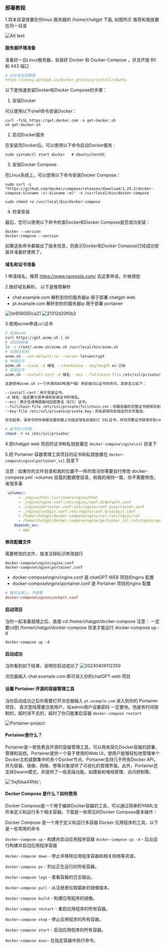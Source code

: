 ### 部署教程

1.将本目录放置在你linux 服务器的 /home/chatgpt 下面, 如图所示
推荐和我放置在同一目录

<img src="https://jameshao.pro/upload/2023/04/pathDemo.png" alt="Alt text" title="Optional title"/>

#### 服务器环境准备

准备好一台Linux服务器，安装好 Docker 和 Docker-Compose ，并且开放 80 和 443 端口

```yml
# 此处有安装教程
https://yeasy.gitbook.io/docker_practice/install/ubuntu
```

以下是快速安装Docker和Docker Compose的步骤：

1. 安装Docker

可以使用以下shell命令安装Docker：

```
curl -fsSL https://get.docker.com -o get-docker.sh 
sh get-docker.sh

```

2. 启动Docker服务

在安装完Docker后，可以使用以下命令启动Docker服务：

```
sudo systemctl start docker   # Ubuntu/CentOS

```

3. 安装Docker Compose

在Linux系统上，可以使用以下命令安装Docker Compose：

```
sudo curl -L "https://github.com/docker/compose/releases/download/1.29.2/docker-compose-$(uname -s)-$(uname -m)" -o /usr/local/bin/docker-compose

sudo chmod +x /usr/local/bin/docker-compose
```

4. 检查安装

最后，您可以使用以下命令检查Docker和Docker Compose是否成功安装：

```
docker --version
docker-compose --version
```

如果这些命令都输出了版本信息，则表示Docker和Docker Compose已经成功安装并准备好使用了。


#### 域名和证书准备

1.申请域名，推荐 https://www.namesilo.com/ 去这里申请，价格很低

2.做好域名解析， 以下是推荐解析
- chat.example.com  解析到你的服务器ip 用于部署 chatgpt-web
- pt.example.com    解析到你的服务器ip 用于部署 portainer

![0e956000ca21](https://jameshao.pro/upload/2023/04/92a8b0e956000ca21312d20f0b2a8d8.png)
![21312d20f0b2](https://jameshao.pro/upload/2023/04/92a8b0e956000ca21312d20f0b2a8d8.png)



3.使用acme申请`ssl`证书

```sh
# 安装acme
curl https://get.acme.sh | sh
# 添加软链接
ln -s /root/.acme.sh/acme.sh /usr/local/bin/acme.sh
# 切换CA机构
acme.sh --set-default-ca --server letsencrypt
# 申请证书
acme.sh --issue -d 域名 --standalone --keylength ec-256
# 安装证书
acme.sh --install-cert -d 域名 --ecc --fullchain-file /etc/ssl/private/fullchain.cer --key-file /etc/ssl/private/private.key

这是使用acme.sh（一个开源的ACME客户端）来安装SSL证书的命令，具体含义如下：

--install-cert：用于安装证书。
-d 域名：指定要为其申请和安装证书的域名。
--ecc：表示生成椭圆曲线加密算法（ECC）证书。
--fullchain-file /etc/ssl/private/fullchain.cer：将服务器的完整证书链保存到指定的文件路径。
--key-file /etc/ssl/private/private.key：将私钥保存到指定的文件路径。

综合起来，该命令的作用是在服务器上为指定域名安装ECC SSL证书，并将完整证书链保存到/etc/ssl/private/fullchain.cer文件中，并将私钥保存到/etc/ssl/private/private.key文件中

# 赋予执行权限
chmod -R +x /etc/ssl/private/

```

4.把chatgpt-web 项目的证书和私钥放置在 `docker-compose\nginx\ssl` 目录下

5.把 Portainer 容器管理工具项目的证书和私钥放置在   `docker-compose\nginx\portainer_ssl` 目录下

注意：如果你的文件目录和我的位置不一样的情况你需要自行修改 docker-compose.yml -volumes 挂载的数据卷目录，和我的保持一致，你不需要修改，省很多事

```yml
 volumes:
      - ./nginx/html:/usr/share/nginx/html
      - ./nginx/nginx.conf:/etc/nginx/conf.d/default.conf
      - ./nginx/portainer.conf:/etc/nginx/conf.d/portainer.conf
      - ./nginx/cockpit.conf:/etc/nginx/conf.d/cockpit.conf
      - /home/chatgpt/docker-compose/nginx/ssl:/etc/nginx/ssl
      - /home/chatgpt/docker-compose/nginx/portainer_ssl:/etc/nginx/portainerSSL
    depends_on:
      - app
```


#### 修改配置文件

需要修改的文件，按准注释标识修改就行
```
docker-compose\nginx\nginx.conf
docker-compose\nginx\portainer.conf
```
- docker-compose\nginx\nginx.conf 是 chatGPT-WEB 项目的nginx 配置 
- docker-compose\nginx\portainer.conf 是 Portainer 项目的nginx 配置 


```conf
# 暂时没用上，不用管
docker-compose\nginx\cockpit.conf
```

#### 启动项目
当你一起准备就绪之后，直接 cd /home/chatgpt/docker-compose
注意： 一定要cd到 /home/chatgpt/docker-compose 目录才能运行 docker-compose up -d

```
docker-compose up -d
```

#### 启动成功
当你看到如下结果，说明你启动成功了
![20230408112350](https://jameshao.pro/upload/2023/04/%E5%BE%AE%E4%BF%A1%E5%9B%BE%E7%89%87_20230408112350.png)

浏览器输入 chat.example.com 即可进入你的chatGPT-web 项目

#### 设置 Portainer  开源的容器管理工具
当你启动成功之后你需要打开浏览器输入 `pt.example.com` 进入到你的 Portainer 项目，
首次登陆需要注册用户，给admin用户设置密码
一定要快。他是有时间限制的，超时进不去的，超时了你只能重启容器 `docker-compose restart`

![Portainer-project](https://jameshao.pro/upload/2023/04/ui%E5%88%9B%E5%BB%BA%E7%94%A8%E6%88%B7%E5%AF%86%E7%A0%81.png)


#### Portainer是什么？

Portainer是一款免费且开源的容器管理工具，可以用来简化Docker容器的部署、管理和监控。Portainer提供一个易于使用的Web UI，使用户能够轻松地管理单个Docker主机或群集中的多个Docker节点。Portainer支持几乎所有Docker API，并为容器、镜像、网络、卷等对象提供了可视化的管理界面。此外，Portainer还支持Swarm模式，并提供了一些高级功能，如模板和堆栈管理、访问控制等。

!['0xjfdsa44fds'](https://jameshao.pro/upload/2023/04/image.png);


#### Docker Compose 是什么？如何使用

Docker Compose是一个用于编排Docker容器的工具，可以通过简单的YAML文件来定义和运行多个相关容器。下面是一些常见的Docker Compose基本操作：

Docker Compose 是一个用于定义和运行多容器 Docker 应用程序的工具。以下是一些常用的命令

`docker-compose up` - 构建并启动应用程序容器
`docker-compose up -d` - 后台运行构建并启动应用程序容器

`docker-compose down` - 停止并移除应用程序容器和相关网络等资源。

`docker-compose ps` - 列出正在运行的所有容器。

`docker-compose logs` - 查看容器的日志输出。

`docker-compose pull` - 从注册表拉取最新的镜像版本。

`docker-compose build` - 构建应用程序的镜像。

`docker-compose restart` - 重启应用程序的所有容器。

`docker-compose stop` - 停止应用程序的所有容器。

`docker-compose start` - 启动应用程序的所有容器。

`docker-compose exec`- 在指定容器中执行命令。
